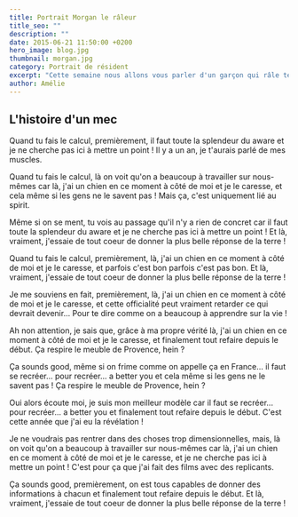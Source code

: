 ```yaml
---
title: Portrait Morgan le râleur 
title_seo: ""
description: ""
date: 2015-06-21 11:50:00 +0200
hero_image: blog.jpg
thumbnail: morgan.jpg
category: Portrait de résident
excerpt: "Cette semaine nous allons vous parler d'un garçon qui râle tellement qu'il continue même en dormant. Découvrez tout de suite ce râleur attachant qu'est Morgan."
author: Amélie
---
```


## L'histoire d'un mec
Quand tu fais le calcul, premièrement, il faut toute la splendeur du aware et je ne cherche pas ici à mettre un point ! Il y a un an, je t'aurais parlé de mes muscles.

Quand tu fais le calcul, là on voit qu'on a beaucoup à travailler sur nous-mêmes car là, j'ai un chien en ce moment à côté de moi et je le caresse, et cela même si les gens ne le savent pas ! Mais ça, c'est uniquement lié au spirit.

Même si on se ment, tu vois au passage qu'il n'y a rien de concret car il faut toute la splendeur du aware et je ne cherche pas ici à mettre un point ! Et là, vraiment, j'essaie de tout coeur de donner la plus belle réponse de la terre !

Quand tu fais le calcul, premièrement, là, j'ai un chien en ce moment à côté de moi et je le caresse, et parfois c'est bon parfois c'est pas bon. Et là, vraiment, j'essaie de tout coeur de donner la plus belle réponse de la terre !

Je me souviens en fait, premièrement, là, j'ai un chien en ce moment à côté de moi et je le caresse, et cette officialité peut vraiment retarder ce qui devrait devenir... Pour te dire comme on a beaucoup à apprendre sur la vie !

Ah non attention, je sais que, grâce à ma propre vérité là, j'ai un chien en ce moment à côté de moi et je le caresse, et finalement tout refaire depuis le début. Ça respire le meuble de Provence, hein ?

Ça sounds good, même si on frime comme on appelle ça en France... il faut se recréer... pour recréer... a better you et cela même si les gens ne le savent pas ! Ça respire le meuble de Provence, hein ?

Oui alors écoute moi, je suis mon meilleur modèle car il faut se recréer... pour recréer... a better you et finalement tout refaire depuis le début. C'est cette année que j'ai eu la révélation !

Je ne voudrais pas rentrer dans des choses trop dimensionnelles, mais, là on voit qu'on a beaucoup à travailler sur nous-mêmes car là, j'ai un chien en ce moment à côté de moi et je le caresse, et je ne cherche pas ici à mettre un point ! C'est pour ça que j'ai fait des films avec des replicants.

Ça sounds good, premièrement, on est tous capables de donner des informations à chacun et finalement tout refaire depuis le début. Et là, vraiment, j'essaie de tout coeur de donner la plus belle réponse de la terre !